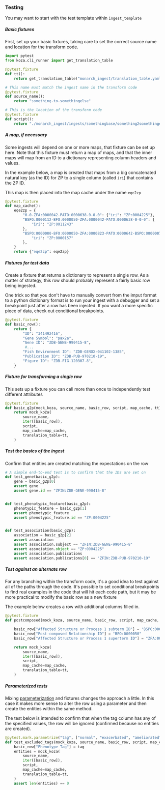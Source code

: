 ### Testing

You may want to start with the test template within `ingest_template`

##### Basic fixtures

First, set up your basic fixtures, taking care to set the correct source name and location for the transform code.

```python
import pytest
from koza.cli_runner import get_translation_table

@pytest.fixture
def tt():
    return get_translation_table("monarch_ingest/translation_table.yaml", None)

# This name must match the ingest name in the transform code
@pytest.fixture
def source_name():
    return "something-to-somethingelse"

# This is the location of the transform code
@pytest.fixture
def script():
    return "./monarch_ingest/ingests/somethingbase/something2somethingelse.py"
```


##### A map, if necessary

Some ingests will depend on one or more maps, that fixture can be set up here. Note that this fixture must return a map of maps, and that the inner maps will map from an ID to a dictionary representing column headers and values. 

In the example below, a map is created that maps from a big concatenated natural key (as the ID) for ZP to a single column (called `iri`) that contains the ZP ID. 

This map is then placed into the map cache under the name `eqe2zp`
```python
@pytest.fixture
def map_cache():
    eqe2zp = {
        "0-0-ZFA:0000042-PATO:0000638-0-0-0": {"iri": "ZP:0004225"},
        "BSPO:0000112-BFO:0000050-ZFA:0000042-PATO:0000638-0-0-0": {
            "iri": "ZP:0011243"
        },
        "BSPO:0000000-BFO:0000050-ZFA:0000823-PATO:0000642-BSPO:0000007-BFO:0000050-ZFA:0000823": {
            "iri": "ZP:0000157"
        },
    }
    return {"eqe2zp": eqe2zp}
```


##### Fixtures for test data

Create a fixture that returns a dictionary to represent a single row. As a matter of strategy, this row should probably represent a fairly basic row being ingested. 

One trick so that you don't have to manually convert from the imput format to a python dictionary format is to run your ingest with a debugger and set a breakpoint just after a row has been injected. If you want a more specific piece of data, check out conditional breakpoints. 

````python
@pytest.fixture
def basic_row():
    return {
        "ID": "341492416",
        "Gene Symbol": "pax2a",
        "Gene ID": "ZDB-GENE-990415-8",
         #...
        "Fish Environment ID": "ZDB-GENOX-041102-1385",
        "Publication ID": "ZDB-PUB-970210-19",
        "Figure ID": "ZDB-FIG-120307-8",
    }
````


##### Fixture for transforming a single row

This sets up a fixture you can call more than once to independently test different attributes

```python
@pytest.fixture
def basic_g2p(mock_koza, source_name, basic_row, script, map_cache, tt):
    return mock_koza(
        source_name,
        iter([basic_row]),
        script,
        map_cache=map_cache,
        translation_table=tt,
    )
```


##### Test the basics of the ingest

Confirm that entities are created matching the expectations on the row

```python
# A simple end-to-end test is to confirm that the IDs are set on
def test_gene(basic_g2p):
    gene = basic_g2p[0]
    assert gene
    assert gene.id == "ZFIN:ZDB-GENE-990415-8"


def test_phenotypic_feature(basic_g2p):
    phenotypic_feature = basic_g2p[1]
    assert phenotypic_feature
    assert phenotypic_feature.id == "ZP:0004225"


def test_association(basic_g2p):
    association = basic_g2p[2]
    assert association
    assert association.subject == "ZFIN:ZDB-GENE-990415-8"
    assert association.object == "ZP:0004225"
    assert association.publications
    assert association.publications[0] == "ZFIN:ZDB-PUB-970210-19"
```


##### Test against an alternate row

For any branching within the transform code, it's a good idea to test against all of the paths through the code. It's possible to set conditional breakpoints to find real examples in the code that will hit each code path, but it may be more practical to modify the basic row as a new fixture

The example below creates a row with additional columns filled in.

```python
@pytest.fixture
def postcomposed(mock_koza, source_name, basic_row, script, map_cache, tt):

    basic_row["Affected Structure or Process 1 subterm ID"] = "BSPO:0000112"
    basic_row["Post-composed Relationship ID"] = "BFO:0000050"
    basic_row["Affected Structure or Process 1 superterm ID"] = "ZFA:0000042"

    return mock_koza(
        source_name,
        iter([basic_row]),
        script,
        map_cache=map_cache,
        translation_table=tt,
    )
```


##### Parameterized tests 

Mixing [parameterization](https://docs.pytest.org/en/6.2.x/parametrize.html) and fixtures changes the approach a little. In this case it makes more sense to alter the row using a parameter and then create the entities within the same method.  

The test below is intended to confirm that when the tag column has any of the specified values, the row will be ignored (confirmed because no entities are created).

```python
@pytest.mark.parametrize("tag", ["normal", "exacerbated", "ameliorated"])
def test_excluded_tags(mock_koza, source_name, basic_row, script, map_cache, tt, tag):
    basic_row["Phenotype Tag"] = tag
    entities = mock_koza(
        source_name,
        iter([basic_row]),
        script,
        map_cache=map_cache,
        translation_table=tt,
    )
    assert len(entities) == 0
```
